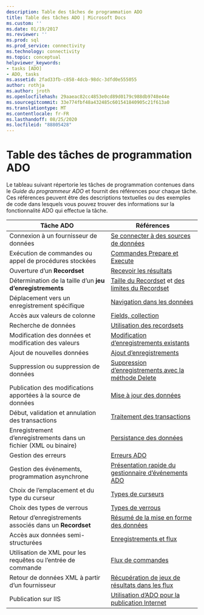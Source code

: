 ```yaml
---
description: Table des tâches de programmation ADO
title: Table des tâches ADO | Microsoft Docs
ms.custom: ''
ms.date: 01/19/2017
ms.reviewer: ''
ms.prod: sql
ms.prod_service: connectivity
ms.technology: connectivity
ms.topic: conceptual
helpviewer_keywords:
- tasks [ADO]
- ADO, tasks
ms.assetid: 2fad33fb-c858-4dcb-98dc-3dfd0e555055
author: rothja
ms.author: jroth
ms.openlocfilehash: 29aaeac82cc4853e0cd89d0179c988db9748e44e
ms.sourcegitcommit: 33e774fbf48a432485c601541840905c21f613a0
ms.translationtype: MT
ms.contentlocale: fr-FR
ms.lasthandoff: 08/25/2020
ms.locfileid: "88805428"
---
```

# <a name="ado-programming-task-table"></a>Table des tâches de programmation ADO
Le tableau suivant répertorie les tâches de programmation contenues dans le *Guide du programmeur ADO* et fournit des références pour chaque tâche. Ces références peuvent être des descriptions textuelles ou des exemples de code dans lesquels vous pouvez trouver des informations sur la fonctionnalité ADO qui effectue la tâche.

|Tâche ADO|Références|
|--------------|----------------|
|Connexion à un fournisseur de données|[Se connecter à des sources de données](./data/connecting-to-data-sources.md)|
|Exécution de commandes ou appel de procédures stockées|[Commandes Prepare et Execute](./data/preparing-and-executing-commands.md)|
|Ouverture d’un **Recordset**|[Recevoir les résultats](./data/receiving-results.md)|
|Détermination de la taille d’un **jeu d’enregistrements**|[Taille du Recordset](./data/current-record-and-size-of-recordset.md) et [des limites du Recordset](./data/boundaries-of-a-recordset.md)|
|Déplacement vers un enregistrement spécifique|[Navigation dans les données](./data/navigating-through-data.md)|
|Accès aux valeurs de colonne|[Fields, collection](./data/the-fields-collection.md)|
|Recherche de données|[Utilisation des recordsets](./data/working-with-recordsets.md)|
|Modification des données et modification des valeurs|[Modification d’enregistrements existants](./data/editing-existing-records.md)|
|Ajout de nouvelles données|[Ajout d’enregistrements](./data/adding-records.md)|
|Suppression ou suppression de données|[Suppression d’enregistrements avec la méthode Delete](./data/deleting-records-using-the-delete-method.md)|
|Publication des modifications apportées à la source de données|[Mise à jour des données](./data/updating-data.md)|
|Début, validation et annulation des transactions|[Traitement des transactions](./data/transaction-processing.md)|
|Enregistrement d’enregistrements dans un fichier (XML ou binaire)|[Persistance des données](./data/persisting-data.md)|
|Gestion des erreurs|[Erreurs ADO](./data/ado-errors.md)|
|Gestion des événements, programmation asynchrone|[Présentation rapide du gestionnaire d’événements ADO](./data/ado-event-handler-summary.md)|
|Choix de l’emplacement et du type du curseur|[Types de curseurs](./data/types-of-cursors-ado.md)|
|Choix des types de verrous|[Types de verrous](./data/types-of-locks.md)|
|Retour d’enregistrements associés dans un **Recordset**|[Résumé de la mise en forme des données](./data/data-shaping-overview.md)|
|Accès aux données semi-structurées|[Enregistrements et flux](./data/records-and-streams.md)|
|Utilisation de XML pour les requêtes ou l’entrée de commande|[Flux de commandes](./data/command-streams.md)|
|Retour de données XML à partir d’un fournisseur|[Récupération de jeux de résultats dans les flux](./data/retrieving-resultsets-into-streams.md)|
|Publication sur IIS|[Utilisation d’ADO pour la publication Internet](./data/using-ado-for-internet-publishing.md)|